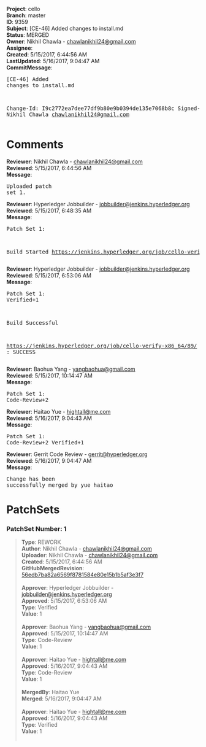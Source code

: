 <strong>Project</strong>: cello<br><strong>Branch</strong>: master<br><strong>ID</strong>: 9359<br><strong>Subject</strong>: [CE-46] Added changes to install.md<br><strong>Status</strong>: MERGED<br><strong>Owner</strong>: Nikhil Chawla - chawlanikhil24@gmail.com<br><strong>Assignee</strong>:<br><strong>Created</strong>: 5/15/2017, 6:44:56 AM<br><strong>LastUpdated</strong>: 5/16/2017, 9:04:47 AM<br><strong>CommitMessage</strong>:<br><pre>[CE-46] Added changes to install.md

Change-Id: I9c2772ea7dee77df9b80e9b0394de135e7068b8c
Signed-off-by: Nikhil Chawla <chawlanikhil24@gmail.com>
</pre><h1>Comments</h1><strong>Reviewer</strong>: Nikhil Chawla - chawlanikhil24@gmail.com<br><strong>Reviewed</strong>: 5/15/2017, 6:44:56 AM<br><strong>Message</strong>: <pre>Uploaded patch set 1.</pre><strong>Reviewer</strong>: Hyperledger Jobbuilder - jobbuilder@jenkins.hyperledger.org<br><strong>Reviewed</strong>: 5/15/2017, 6:48:35 AM<br><strong>Message</strong>: <pre>Patch Set 1:

Build Started https://jenkins.hyperledger.org/job/cello-verify-x86_64/89/</pre><strong>Reviewer</strong>: Hyperledger Jobbuilder - jobbuilder@jenkins.hyperledger.org<br><strong>Reviewed</strong>: 5/15/2017, 6:53:06 AM<br><strong>Message</strong>: <pre>Patch Set 1: Verified+1

Build Successful 

https://jenkins.hyperledger.org/job/cello-verify-x86_64/89/ : SUCCESS</pre><strong>Reviewer</strong>: Baohua Yang - yangbaohua@gmail.com<br><strong>Reviewed</strong>: 5/15/2017, 10:14:47 AM<br><strong>Message</strong>: <pre>Patch Set 1: Code-Review+2</pre><strong>Reviewer</strong>: Haitao Yue - hightall@me.com<br><strong>Reviewed</strong>: 5/16/2017, 9:04:43 AM<br><strong>Message</strong>: <pre>Patch Set 1: Code-Review+2 Verified+1</pre><strong>Reviewer</strong>: Gerrit Code Review - gerrit@hyperledger.org<br><strong>Reviewed</strong>: 5/16/2017, 9:04:47 AM<br><strong>Message</strong>: <pre>Change has been successfully merged by yue haitao</pre><h1>PatchSets</h1><h3>PatchSet Number: 1</h3><blockquote><strong>Type</strong>: REWORK<br><strong>Author</strong>: Nikhil Chawla - chawlanikhil24@gmail.com<br><strong>Uploader</strong>: Nikhil Chawla - chawlanikhil24@gmail.com<br><strong>Created</strong>: 5/15/2017, 6:44:56 AM<br><strong>GitHubMergedRevision</strong>: [56edb7ba82a6569f8781584e80e15b1b5af3e3f7](https://github.com/hyperledger-gerrit-archive/cello/commit/56edb7ba82a6569f8781584e80e15b1b5af3e3f7)<br><br><strong>Approver</strong>: Hyperledger Jobbuilder - jobbuilder@jenkins.hyperledger.org<br><strong>Approved</strong>: 5/15/2017, 6:53:06 AM<br><strong>Type</strong>: Verified<br><strong>Value</strong>: 1<br><br><strong>Approver</strong>: Baohua Yang - yangbaohua@gmail.com<br><strong>Approved</strong>: 5/15/2017, 10:14:47 AM<br><strong>Type</strong>: Code-Review<br><strong>Value</strong>: 1<br><br><strong>Approver</strong>: Haitao Yue - hightall@me.com<br><strong>Approved</strong>: 5/16/2017, 9:04:43 AM<br><strong>Type</strong>: Code-Review<br><strong>Value</strong>: 1<br><br><strong>MergedBy</strong>: Haitao Yue<br><strong>Merged</strong>: 5/16/2017, 9:04:47 AM<br><br><strong>Approver</strong>: Haitao Yue - hightall@me.com<br><strong>Approved</strong>: 5/16/2017, 9:04:43 AM<br><strong>Type</strong>: Verified<br><strong>Value</strong>: 1<br><br></blockquote>